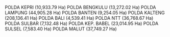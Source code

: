 POLDA KEPRI (10,933.79 Ha)
POLDA BENGKULU (13,272.02 Ha)
POLDA LAMPUNG (44,905.28 Ha)
POLDA BANTEN (9,254.05 Ha)
POLDA KALTENG (208,136.41 Ha)
POLDA BALI (4,539.41 Ha)
POLDA NTT (36,768.67 Ha)
POLDA SULBAR (7,132.48 Ha)
POLDA KEP. BABEL (23,014.95 Ha)
POLDA SULSEL (7,583.40 Ha)
POLDA MALUT (37,749.27 Ha)
